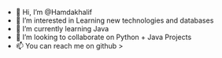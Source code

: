 - 👋 Hi, I’m @Hamdakhalif
- 👀 I’m interested in Learning new technologies and databases 
- 🌱 I’m currently learning Java 
- 💞️ I’m looking to collaborate on Python + Java Projects 
- 📫 You can reach me on github >

<!---
Hamdakhalif/Hamdakhalif is a ✨ special ✨ repository because its `README.md` (this file) appears on your GitHub profile.
You can click the Preview link to take a look at your changes.
--->
